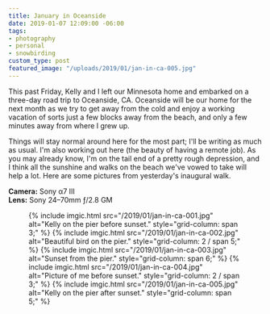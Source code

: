 ```yaml
---
title: January in Oceanside
date: 2019-01-07 12:09:00 -06:00
tags:
- photography
- personal
- snowbirding
custom_type: post
featured_image: "/uploads/2019/01/jan-in-ca-005.jpg"
---
```


This past Friday, Kelly and I left our Minnesota home and embarked on a three-day road trip to Oceanside, CA. Oceanside will be our home for the next month as we try to get away from the cold and enjoy a working vacation of sorts just a few blocks away from the beach, and only a few minutes away from where I grew up.

Things will stay normal around here for the most part; I'll be writing as much as usual. I'm also working out here (the beauty of having a remote job). As you may already know, I'm on the tail end of a pretty rough depression, and I think all the sunshine and walks on the beach we've vowed to take will help a lot. Here are some pictures from yesterday's inaugural walk.

**Camera:** Sony α7 III  
**Lens:** Sony 24–70mm ƒ/2.8 GM

<figure class="photo-grid photo-grid--four">
  {% include imgic.html src="/2019/01/jan-in-ca-001.jpg" alt="Kelly on the pier before sunset." style="grid-column: span 3;" %}
  {% include imgic.html src="/2019/01/jan-in-ca-002.jpg" alt="Beautiful bird on the pier." style="grid-column: 2 / span 5;" %}
  {% include imgic.html src="/2019/01/jan-in-ca-003.jpg" alt="Sunset from the pier." style="grid-column: span 6;" %}
  {% include imgic.html src="/2019/01/jan-in-ca-004.jpg" alt="Picture of me before sunset." style="grid-column: 2 / span 3;" %}
  {% include imgic.html src="/2019/01/jan-in-ca-005.jpg" alt="Kelly on the pier after sunset." style="grid-column: span 5;" %}
</figure>




